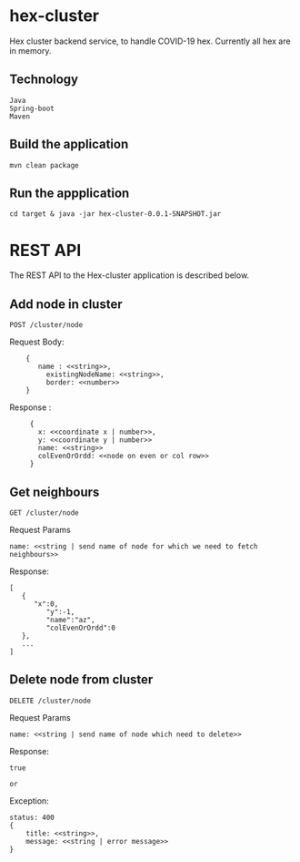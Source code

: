 # hex-cluster
Hex cluster backend service, to handle COVID-19 hex. Currently all hex are in memory.

## Technology

    Java
    Spring-boot
    Maven
    
## Build the application

    mvn clean package

## Run the appplication

    cd target & java -jar hex-cluster-0.0.1-SNAPSHOT.jar


# REST API

The REST API to the Hex-cluster application is described below.

## Add node in cluster

`POST /cluster/node`

Request Body:
  
        {
           name : <<string>>,
	         existingNodeName: <<string>>,
	         border: <<number>>
        }

Response : 
         
         {
           x: <<coordinate x | number>>,
           y: <<coordinate y | number>>
           name: <<string>>
           colEvenOrOrdd: <<node on even or col row>>
         }

## Get neighbours

`GET /cluster/node`

Request Params
	
	name: <<string | send name of node for which we need to fetch neighbours>>

Response:

	[
	   {
	      "x":0,
             "y":-1,
             "name":"az",
             "colEvenOrOrdd":0
	   },
 	   ...
	]

## Delete node from cluster

`DELETE /cluster/node`

Request Params
	
	name: <<string | send name of node which need to delete>>
	
Response:
	
	true
	
	or 
Exception: 
	
	status: 400
	{
		title: <<string>>,
		message: <<string | error message>>
	}
